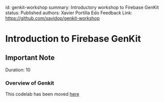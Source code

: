 id: genkit-workshop
summary: Introductory workshop to Firebase GenKit
status: Published
authors: Xavier Portilla Edo
Feedback Link: https://github.com/xavidop/genkit-workshop
# Introduction to Firebase GenKit
<!-- ------------------------ -->
## Important Note
Duration: 10
### Overview of Genkit

This codelab has been moved [here](https://courses.xavidop.me/)